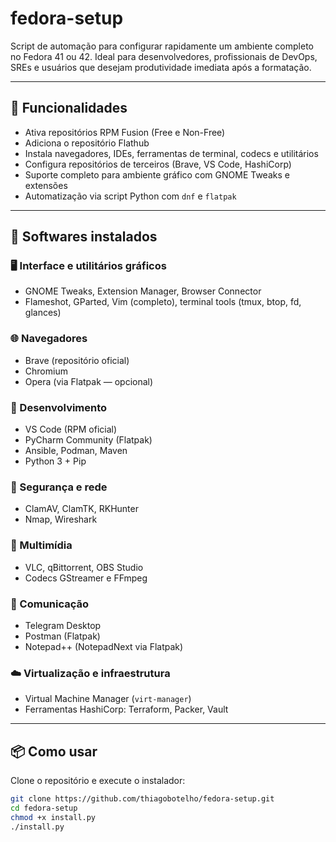 # fedora-setup

Script de automação para configurar rapidamente um ambiente completo no Fedora 41 ou 42. Ideal para desenvolvedores, profissionais de DevOps, SREs e usuários que desejam produtividade imediata após a formatação.

---

## 🚀 Funcionalidades

- Ativa repositórios RPM Fusion (Free e Non-Free)
- Adiciona o repositório Flathub
- Instala navegadores, IDEs, ferramentas de terminal, codecs e utilitários
- Configura repositórios de terceiros (Brave, VS Code, HashiCorp)
- Suporte completo para ambiente gráfico com GNOME Tweaks e extensões
- Automatização via script Python com `dnf` e `flatpak`

---

## 🧰 Softwares instalados

### 🖥️ Interface e utilitários gráficos
- GNOME Tweaks, Extension Manager, Browser Connector
- Flameshot, GParted, Vim (completo), terminal tools (tmux, btop, fd, glances)

### 🌐 Navegadores
- Brave (repositório oficial)
- Chromium
- Opera (via Flatpak — opcional)

### 🧠 Desenvolvimento
- VS Code (RPM oficial)
- PyCharm Community (Flatpak)
- Ansible, Podman, Maven
- Python 3 + Pip

### 🔐 Segurança e rede
- ClamAV, ClamTK, RKHunter
- Nmap, Wireshark

### 🎥 Multimídia
- VLC, qBittorrent, OBS Studio
- Codecs GStreamer e FFmpeg

### 💬 Comunicação
- Telegram Desktop
- Postman (Flatpak)
- Notepad++ (NotepadNext via Flatpak)

### ☁️ Virtualização e infraestrutura
- Virtual Machine Manager (`virt-manager`)
- Ferramentas HashiCorp: Terraform, Packer, Vault

---

## 📦 Como usar

Clone o repositório e execute o instalador:

```bash
git clone https://github.com/thiagobotelho/fedora-setup.git
cd fedora-setup
chmod +x install.py
./install.py
